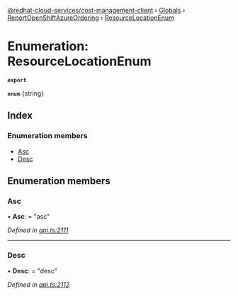 [@redhat-cloud-services/cost-management-client](../README.md) › [Globals](../globals.md) › [ReportOpenShiftAzureOrdering](../modules/reportopenshiftazureordering.md) › [ResourceLocationEnum](reportopenshiftazureordering.resourcelocationenum.md)

# Enumeration: ResourceLocationEnum

**`export`** 

**`enum`** {string}

## Index

### Enumeration members

* [Asc](reportopenshiftazureordering.resourcelocationenum.md#asc)
* [Desc](reportopenshiftazureordering.resourcelocationenum.md#desc)

## Enumeration members

###  Asc

• **Asc**: = "asc"

*Defined in [api.ts:2111](https://github.com/RedHatInsights/javascript-clients/blob/master/packages/cost-management/api.ts#L2111)*

___

###  Desc

• **Desc**: = "desc"

*Defined in [api.ts:2112](https://github.com/RedHatInsights/javascript-clients/blob/master/packages/cost-management/api.ts#L2112)*

